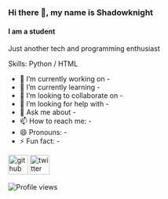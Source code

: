 ### Hi there 👋, my name is Shadowknight
#### I am a student
Just another tech and programming enthusiast

Skills: Python / HTML

- 🔭 I’m currently working on - 
- 🌱 I’m currently learning - 
- 👯 I’m looking to collaborate on - 
- 🤔 I’m looking for help with - 
- 💬 Ask me about - 
- 📫 How to reach me: - 
- 😄 Pronouns: - 
- ⚡ Fun fact: - 


[<img src='https://cdn.jsdelivr.net/npm/simple-icons@3.0.1/icons/github.svg' alt='github' height='40'>](https://github.com/Shadowknight1104)  [<img src='https://cdn.jsdelivr.net/npm/simple-icons@3.0.1/icons/twitter.svg' alt='twitter' height='40'>](https://twitter.com/Shadowknight054)  

![Profile views](https://gpvc.arturio.dev/Shadowknight1104)  
